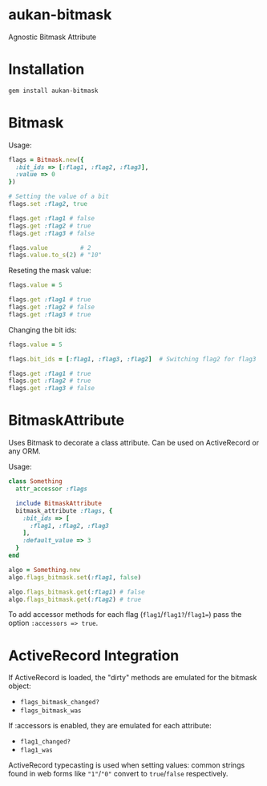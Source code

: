 aukan-bitmask
=============

Agnostic Bitmask Attribute

# Installation

``` sh
gem install aukan-bitmask
```

# Bitmask

Usage:

```rb
flags = Bitmask.new({
  :bit_ids => [:flag1, :flag2, :flag3],
  :value => 0
})

# Setting the value of a bit
flags.set :flag2, true

flags.get :flag1 # false
flags.get :flag2 # true
flags.get :flag3 # false

flags.value         # 2
flags.value.to_s(2) # "10"
```

Reseting the mask value:

```rb
flags.value = 5

flags.get :flag1 # true
flags.get :flag2 # false
flags.get :flag3 # true
```

Changing the bit ids:

```rb
flags.value = 5

flags.bit_ids = [:flag1, :flag3, :flag2]  # Switching flag2 for flag3

flags.get :flag1 # true
flags.get :flag2 # true
flags.get :flag3 # false
```

# BitmaskAttribute

Uses Bitmask to decorate a class attribute. Can be used on ActiveRecord or any ORM.

Usage:

```rb
class Something
  attr_accessor :flags

  include BitmaskAttribute
  bitmask_attribute :flags, {
    :bit_ids => [
      :flag1, :flag2, :flag3
    ],
    :default_value => 3
  }
end

algo = Something.new
algo.flags_bitmask.set(:flag1, false)

algo.flags_bitmask.get(:flag1) # false
algo.flags_bitmask.get(:flag2) # true
```

To add accessor methods for each flag (`flag1`/`flag1?`/`flag1=`) pass the option `:accessors => true`.

# ActiveRecord Integration

If ActiveRecord is loaded, the "dirty" methods are emulated for the bitmask object:

- `flags_bitmask_changed?`
- `flags_bitmask_was`

If :accessors is enabled, they are emulated for each attribute:

- `flag1_changed?`
- `flag1_was`

ActiveRecord typecasting is used when setting values: common strings found in web forms like `"1"`/`"0"` convert to `true`/`false` respectively.
